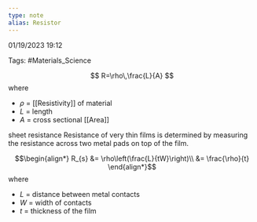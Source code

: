 ```yaml
---
type: note
alias: Resistor
---
```

01/19/2023 19:12

Tags: #Materials_Science 



$$
R=\rho\,\frac{L}{A}
$$
where
- $\rho$ = [[Resistivity]] of material
- $L$ = length 
- $A$ = cross sectional [[Area]]


sheet resistance
Resistance of very thin films is determined by measuring the resistance across two metal pads on top of the film. 

$$\begin{align*}
R_{s} &= \rho\left(\frac{L}{tW}\right)\\
&= \frac{\rho}{t}
\end{align*}$$
where 
- $L$ = distance between metal contacts
- $W$ = width of contacts
- $t$ = thickness of the film
